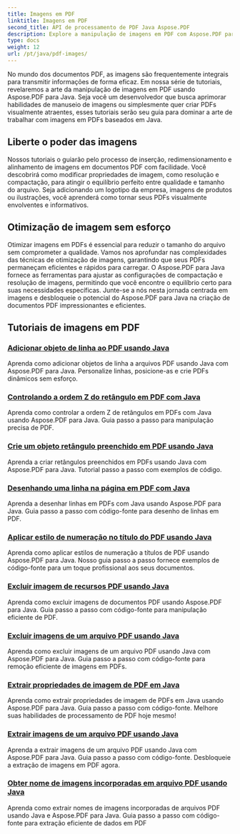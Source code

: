 ```yaml
---
title: Imagens em PDF
linktitle: Imagens em PDF
second_title: API de processamento de PDF Java Aspose.PDF
description: Explore a manipulação de imagens em PDF com Aspose.PDF para Java. Aprenda a inserir, modificar e otimizar imagens em PDFs sem esforço.
type: docs
weight: 12
url: /pt/java/pdf-images/
---
```


No mundo dos documentos PDF, as imagens são frequentemente integrais para transmitir informações de forma eficaz. Em nossa série de tutoriais, revelaremos a arte da manipulação de imagens em PDF usando Aspose.PDF para Java. Seja você um desenvolvedor que busca aprimorar habilidades de manuseio de imagens ou simplesmente quer criar PDFs visualmente atraentes, esses tutoriais serão seu guia para dominar a arte de trabalhar com imagens em PDFs baseados em Java.

## Liberte o poder das imagens

Nossos tutoriais o guiarão pelo processo de inserção, redimensionamento e alinhamento de imagens em documentos PDF com facilidade. Você descobrirá como modificar propriedades de imagem, como resolução e compactação, para atingir o equilíbrio perfeito entre qualidade e tamanho do arquivo. Seja adicionando um logotipo da empresa, imagens de produtos ou ilustrações, você aprenderá como tornar seus PDFs visualmente envolventes e informativos.

## Otimização de imagem sem esforço

Otimizar imagens em PDFs é essencial para reduzir o tamanho do arquivo sem comprometer a qualidade. Vamos nos aprofundar nas complexidades das técnicas de otimização de imagens, garantindo que seus PDFs permaneçam eficientes e rápidos para carregar. O Aspose.PDF para Java fornece as ferramentas para ajustar as configurações de compactação e resolução de imagens, permitindo que você encontre o equilíbrio certo para suas necessidades específicas. Junte-se a nós nesta jornada centrada em imagens e desbloqueie o potencial do Aspose.PDF para Java na criação de documentos PDF impressionantes e eficientes.

## Tutoriais de imagens em PDF
### [Adicionar objeto de linha ao PDF usando Java](./add-line-object-to-pdf-using-java/)
Aprenda como adicionar objetos de linha a arquivos PDF usando Java com Aspose.PDF para Java. Personalize linhas, posicione-as e crie PDFs dinâmicos sem esforço.
### [Controlando a ordem Z do retângulo em PDF com Java](./controlling-z-order-of-rectangle-in-pdf-with-java/)
Aprenda como controlar a ordem Z de retângulos em PDFs com Java usando Aspose.PDF para Java. Guia passo a passo para manipulação precisa de PDF.
### [Crie um objeto retângulo preenchido em PDF usando Java](./create-filled-rectangle-object-in-pdf-using-java/)
Aprenda a criar retângulos preenchidos em PDFs usando Java com Aspose.PDF para Java. Tutorial passo a passo com exemplos de código.
### [Desenhando uma linha na página em PDF com Java](./drawing-line-across-the-page-in-pdf-with-java/)
Aprenda a desenhar linhas em PDFs com Java usando Aspose.PDF para Java. Guia passo a passo com código-fonte para desenho de linhas em PDF.
### [Aplicar estilo de numeração no título do PDF usando Java](./apply-numbering-style-in-heading-of-pdf-using-java/)
Aprenda como aplicar estilos de numeração a títulos de PDF usando Aspose.PDF para Java. Nosso guia passo a passo fornece exemplos de código-fonte para um toque profissional aos seus documentos.
### [Excluir imagem de recursos PDF usando Java](./delete-image-from-pdf-resources-using-java/)
Aprenda como excluir imagens de documentos PDF usando Aspose.PDF para Java. Guia passo a passo com código-fonte para manipulação eficiente de PDF.
### [Excluir imagens de um arquivo PDF usando Java](./delete-images-from-pdf-file-using-java/)
Aprenda como excluir imagens de um arquivo PDF usando Java com Aspose.PDF para Java. Guia passo a passo com código-fonte para remoção eficiente de imagens em PDFs.
### [Extrair propriedades de imagem de PDF em Java](./extract-image-properties-from-pdf-in-java/)
Aprenda como extrair propriedades de imagem de PDFs em Java usando Aspose.PDF para Java. Guia passo a passo com código-fonte. Melhore suas habilidades de processamento de PDF hoje mesmo!
### [Extrair imagens de um arquivo PDF usando Java](./extract-images-from-pdf-file-using-java/)
Aprenda a extrair imagens de um arquivo PDF usando Java com Aspose.PDF para Java. Guia passo a passo com código-fonte. Desbloqueie a extração de imagens em PDF agora.
### [Obter nome de imagens incorporadas em arquivo PDF usando Java](./get-name-of-images-embedded-in-pdf-file-using-java/)
Aprenda como extrair nomes de imagens incorporadas de arquivos PDF usando Java e Aspose.PDF para Java. Guia passo a passo com código-fonte para extração eficiente de dados em PDF